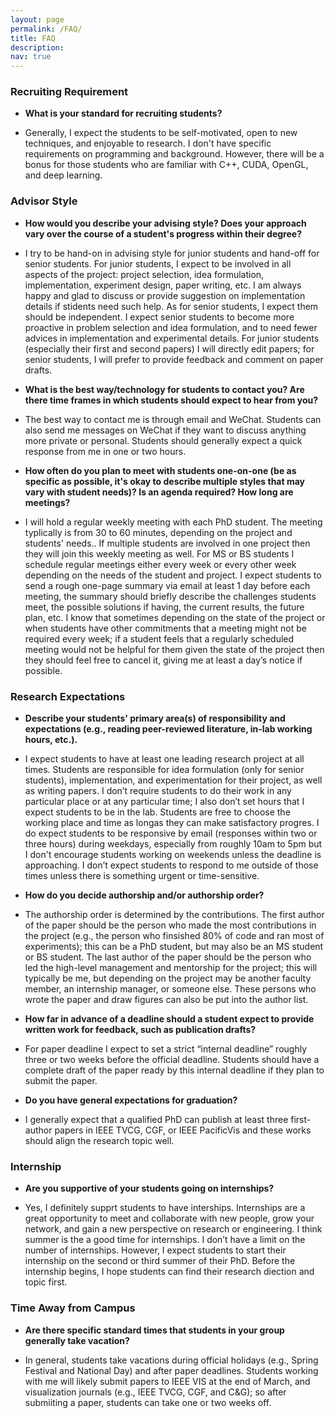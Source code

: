 ```yaml
---
layout: page
permalink: /FAQ/
title: FAQ
description: 
nav: true
---
```


<div class="FAQ">
  
<h3>Recruiting Requirement </h3> 
  
  <ul>
<li><p><b>What is your standard for recruiting students?</b></p>
</li>
<li><p> Generally, I expect the students to be self-motivated, open to new techniques, and enjoyable to research. I don't have specific requirements on programming and background. However, there will be a bonus for those students who are familiar with C++, CUDA, OpenGL, and deep learning.
 </p>
</li>
</ul>
  
  
<h3>Advisor Style</h3> 
  
  <ul>
<li><p><b>How would you describe your advising style? Does your approach vary over the course of a student's progress within their degree?</b></p>
</li>
<li><p> I try to be hand-on in advising style for junior students and hand-off for senior students. For junior students, I expect to be involved in all aspects of the project: project selection, idea formulation, implementation, experiment design, paper writing, etc. I am always happy and glad to discuss or provide suggestion on implementation details if stidents need such help. As for senior students, I expect them should be independent. I expect senior students to become more proactive in problem selection and idea formulation, and to need fewer advices in implementation and experimental details. For junior students (especially their first and second papers) I will directly edit papers; for senior students, I will prefer to provide feedback and comment on paper drafts.
 </p>
</li>
</ul>
  
   <ul>
<li><p><b>What is the best way/technology for students to contact you? Are there time frames in which students should expect to hear from you?</b></p>
</li>
<li><p>The best way to contact me is through email and WeChat. Students can also send me messages on WeChat if they want to discuss anything more private or personal. Students should generally expect a quick response from me in one or two hours.  </p>
</li>
</ul>
  
    
<ul>
<li><p><b>How often do you plan to meet with students one-on-one (be as specific as possible, it's okay to describe multiple styles that may vary with student needs)? Is an agenda required? How long are meetings?</b></p>
</li>
<li><p> I will hold a regular weekly meeting with each PhD student. The meeting typlically is from 30 to 60 minutes, depending on the project and students' needs.. If multiple students are involved in one project then they will join this weekly meeting as well. For MS or BS students I schedule regular meetings either every week or every other week depending on the needs of the student and project. I expect students to send a rough one-page summary via email at least 1 day before each meeting, the summary should briefly describe the challenges students meet, the possible solutions if having, the current results, the future plan, etc. I know that sometimes depending on the state of the project or when students have other commitments that a meeting might not be required every week; if a student feels that a regularly scheduled meeting would not be helpful for them given the state of the project then they should feel free to cancel it, giving me at least a day’s notice if possible.

  </p>
</li>
</ul>
 
<h3> Research Expectations </h3>
<ul>
<li><p><b>Describe your students' primary area(s) of responsibility and expectations (e.g., reading peer-reviewed literature, in-lab working hours, etc.).</b></p>
</li>
<li><p>I expect students to have at least one leading research project at all times. Students are responsible for idea formulation (only for senior students), implementation, and experimentation for their project, as well as writing papers. I don’t require students to do their work in any particular place or at any particular time; I also don’t set hours that I expect students to be in the lab. Students are free to choose the working place and time as longas they can make satisfactory progres. I do expect students to be responsive by email (responses within two or three hours) during weekdays, especially from roughly 10am to 5pm but I don't encourage students working on weekends unless the deadline is approaching. I don’t expect students to respond to me outside of those times unless there is something urgent or time-sensitive.
</p>
</li>
</ul> 
  
<ul>
<li><p><b>How do you decide authorship and/or authorship order?</b></p>
</li>
<li><p> The authorship order is determined by the contributions. The first author of the paper should be the person who made the most contributions in the project (e.g., the person who finsished 80% of code and ran most of experiments); this can be a PhD student, but may also be an MS student or BS student. The last author of the paper should be the person who led the high-level management and mentorship for the project; this will typically be me, but depending on the project may be another faculty member, an internship manager, or someone else. These persons who wrote the paper and draw figures can also be put into the author list. 
 </p>
</li>
</ul>
  
 <ul>
<li><p><b>How far in advance of a deadline should a student expect to provide written work for feedback, such as publication drafts?</b></p>
</li>
<li><p> For paper deadline I expect to set a strict “internal deadline” roughly three or two weeks before the official deadline. Students should have a complete draft of the paper ready by this internal deadline if they plan to submit the paper. 
 </p>
</li>
</ul>
  
  
<ul>
<li><p><b>Do you have general expectations for graduation?</b></p>
</li>
<li><p> I generally expect that a qualified PhD can publish at least three first-author papers in IEEE TVCG, CGF, or IEEE PacificVis and these works should align the research topic well. </p>
</li>
</ul>
  
<h3> Internship </h3>
<ul>
<li><p><b>Are you supportive of your students going on internships?</b></p>
</li>
<li><p>Yes, I definitely supprt students to have interships. Internships are a great opportunity to meet and collaborate with new people, grow your network, and gain a new perspective on research or engineering. I think summer is the a good time for internships. I don’t have a limit on the number of internships. However, I expect students to start their internship on the second or third summer of their PhD. Before the internship begins, I hope students can find their research diection and topic first. 
</p>
</li>
</ul>
  
  
  <h3> Time Away from Campus </h3>  
 
  <ul>
<li><p><b>Are there specific standard times that students in your group generally take vacation?</b></p>
</li>
<li><p>In general, students take vacations during official holidays (e.g., Spring Festival and National Day) and after paper deadlines. Students working with me will likely submit papers to IEEE VIS at the end of March, and visualization journals (e.g., IEEE TVCG, CGF, and C&G); so after submiiting a paper, students can take one or two weeks off.</p>
</li>
</ul>
  
</div>
